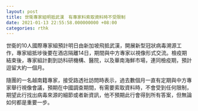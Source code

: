 ```yaml
---
layout: post
title: 世衛專家組明抵武漢　有專家料索取資料時不受限制
date: 2021-01-13 22:55:58.000000000 +08:00
categories: rthk
---
```


世衛的10人國際專家組預計明日由新加坡飛抵武漢，開展新型冠狀病毒溯源工作，專家組抵埗後要在酒店隔離14日，期間與中方專家以視像形式交流。檢疫期結束後，專家組計劃到訪科研機構、醫院，以及華南海鮮市場，連同檢疫期，預計逗留大約一個月。

隨團的一名越南籍專家，接受路透社訪問時表示，過去數個月一直有定期與中方專家舉行視像會議，預期在中國調查期間，有需要索取資料時，不會受到任何限制，期望此行找出病毒來源的細節或者新資訊，他不預期此行會得到所有答案，但無論如何都是重要一步。
